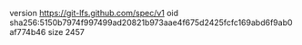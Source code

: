 version https://git-lfs.github.com/spec/v1
oid sha256:5150b7974f997499ad20821b973aae4f675d2425fcfc169abd6f9ab0af774b46
size 2457
